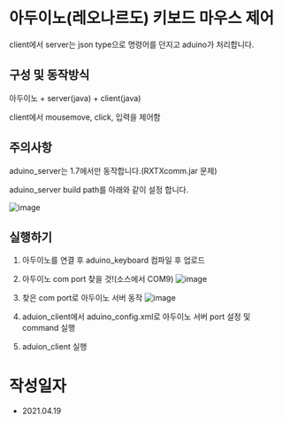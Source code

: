 # 아두이노(레오나르도) 키보드 마우스 제어

client에서 server는 json type으로 명령어를 던지고 aduino가 처리합니다.
 
## 구성 및 동작방식
아두이노 + server(java) + client(java)

client에서 mousemove, click, 입력을 제어함


## 주의사항
aduino_server는 1.7에서만 동작합니다.(RXTXcomm.jar 문제)

aduino_server build path를 아래와 같이 설정 합니다.

![image](https://user-images.githubusercontent.com/82796693/115205952-0b4f0a00-a135-11eb-91ee-15e1d6ce0a46.png)
 

## 실행하기
 1. 아두이노를 연결 후 aduino_keyboard 컴파일 후 업로드
 2. 아두이노 com port 찾을 것!(소스에서 COM9)
![image](https://user-images.githubusercontent.com/82796693/115208199-46523d00-a137-11eb-9e0d-1e682d63ce10.png)

 3. 찾은 com port로 아두이노 서버 동작
![image](https://user-images.githubusercontent.com/82796693/115208456-8addd880-a137-11eb-96ee-fa2596ffcaaa.png)

 5. aduion_client에서 aduino_config.xml로 아두이노 서버 port 설정 및 command 실행
 6. aduion_client 실행


# 작성일자
- 2021.04.19

